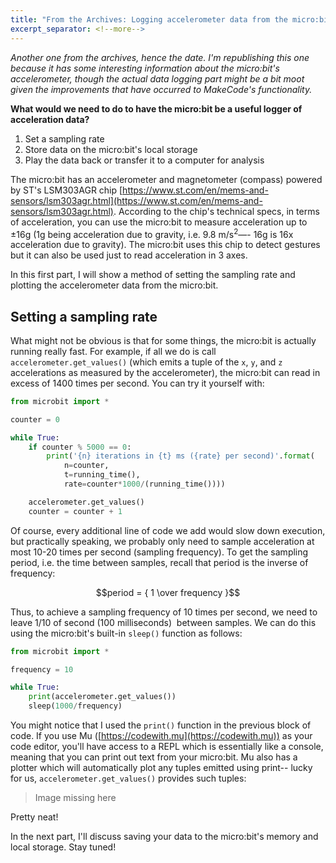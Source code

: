 ```yaml
---
title: "From the Archives: Logging accelerometer data from the micro:bit"
excerpt_separator: <!--more-->
---
```


_Another one from the archives, hence the date. I'm republishing this one because it has some interesting information about the micro:bit's accelerometer, though the actual data logging part might be a bit moot given the improvements that have occurred to MakeCode's functionality._

**What would we need to do to have the micro:bit be a useful logger of acceleration data?**

1. Set a sampling rate
1. Store data on the micro:bit's local storage
1. Play the data back or transfer it to a computer for analysis

<!--more-->

The micro:bit has an accelerometer and magnetometer (compass) powered by ST's LSM303AGR chip [https://www.st.com/en/mems-and-sensors/lsm303agr.html](https://www.st.com/en/mems-and-sensors/lsm303agr.html). According to the chip's technical specs, in terms of acceleration, you can use the micro:bit to measure acceleration up to ±16g (1g being acceleration due to gravity, i.e. 9.8 m/s<sup>2</sup>—- 16g is 16x acceleration due to gravity). The micro:bit uses this chip to detect gestures but it can also be used just to read acceleration in 3 axes.

In this first part, I will show a method of setting the sampling rate and plotting the accelerometer data from the micro:bit.

## Setting a sampling rate

What might not be obvious is that for some things, the micro:bit is actually running really fast. For example, if all we do is call `accelerometer.get_values()` (which emits a tuple of the `x`, `y`, and `z` accelerations as measured by the accelerometer), the micro:bit can read in excess of 1400 times per second. You can try it yourself with:

```python
from microbit import *

counter = 0

while True:
    if counter % 5000 == 0:
        print('{n} iterations in {t} ms ({rate} per second)'.format(
            n=counter, 
            t=running_time(),
            rate=counter*1000/(running_time())))

    accelerometer.get_values()
    counter = counter + 1
```
Of course, every additional line of code we add would slow down execution, but practically speaking, we probably only need to sample acceleration at most 10-20 times per second (sampling frequency). To get the sampling period, i.e. the time between samples, recall that period is the inverse of frequency:

```math
period = { 1 \over frequency }
```

Thus, to achieve a sampling frequency of 10 times per second, we need to leave 1/10 of second (100 milliseconds)  between samples. We can do this using the micro:bit's built-in `sleep()` function as follows:

```python
from microbit import *

frequency = 10

while True:
    print(accelerometer.get_values())
    sleep(1000/frequency)
```

You might notice that I used the `print()` function in the previous block of code. If you use Mu ([https://codewith.mu](https://codewith.mu)) as your code editor, you'll have access to a REPL which is essentially like a console, meaning that you can print out text from your micro:bit. Mu also has a plotter which will automatically plot any tuples emitted using print-- lucky for us, `accelerometer.get_values()` provides such tuples:

> Image missing here

Pretty neat!

In the next part, I'll discuss saving your data to the micro:bit's memory and local storage. Stay tuned!